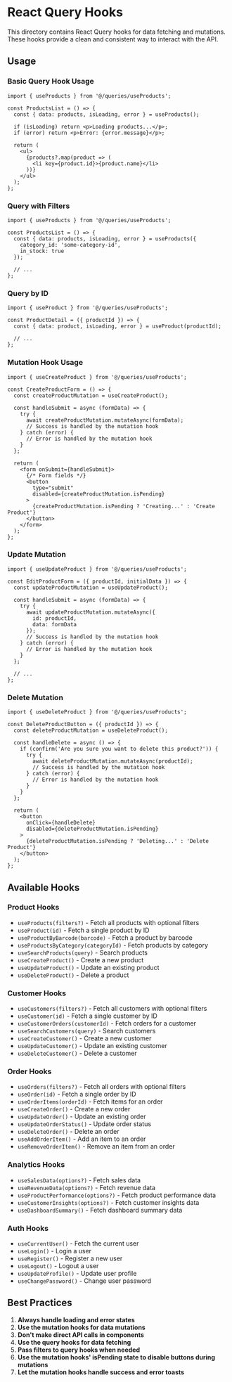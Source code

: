 # React Query Hooks

This directory contains React Query hooks for data fetching and mutations. These hooks provide a clean and consistent way to interact with the API.

## Usage

### Basic Query Hook Usage

```tsx
import { useProducts } from '@/queries/useProducts';

const ProductsList = () => {
  const { data: products, isLoading, error } = useProducts();

  if (isLoading) return <p>Loading products...</p>;
  if (error) return <p>Error: {error.message}</p>;

  return (
    <ul>
      {products?.map(product => (
        <li key={product.id}>{product.name}</li>
      ))}
    </ul>
  );
};
```

### Query with Filters

```tsx
import { useProducts } from '@/queries/useProducts';

const ProductsList = () => {
  const { data: products, isLoading, error } = useProducts({ 
    category_id: 'some-category-id',
    in_stock: true
  });

  // ...
};
```

### Query by ID

```tsx
import { useProduct } from '@/queries/useProducts';

const ProductDetail = ({ productId }) => {
  const { data: product, isLoading, error } = useProduct(productId);

  // ...
};
```

### Mutation Hook Usage

```tsx
import { useCreateProduct } from '@/queries/useProducts';

const CreateProductForm = () => {
  const createProductMutation = useCreateProduct();

  const handleSubmit = async (formData) => {
    try {
      await createProductMutation.mutateAsync(formData);
      // Success is handled by the mutation hook
    } catch (error) {
      // Error is handled by the mutation hook
    }
  };

  return (
    <form onSubmit={handleSubmit}>
      {/* Form fields */}
      <button 
        type="submit" 
        disabled={createProductMutation.isPending}
      >
        {createProductMutation.isPending ? 'Creating...' : 'Create Product'}
      </button>
    </form>
  );
};
```

### Update Mutation

```tsx
import { useUpdateProduct } from '@/queries/useProducts';

const EditProductForm = ({ productId, initialData }) => {
  const updateProductMutation = useUpdateProduct();

  const handleSubmit = async (formData) => {
    try {
      await updateProductMutation.mutateAsync({
        id: productId,
        data: formData
      });
      // Success is handled by the mutation hook
    } catch (error) {
      // Error is handled by the mutation hook
    }
  };

  // ...
};
```

### Delete Mutation

```tsx
import { useDeleteProduct } from '@/queries/useProducts';

const DeleteProductButton = ({ productId }) => {
  const deleteProductMutation = useDeleteProduct();

  const handleDelete = async () => {
    if (confirm('Are you sure you want to delete this product?')) {
      try {
        await deleteProductMutation.mutateAsync(productId);
        // Success is handled by the mutation hook
      } catch (error) {
        // Error is handled by the mutation hook
      }
    }
  };

  return (
    <button 
      onClick={handleDelete} 
      disabled={deleteProductMutation.isPending}
    >
      {deleteProductMutation.isPending ? 'Deleting...' : 'Delete Product'}
    </button>
  );
};
```

## Available Hooks

### Product Hooks

- `useProducts(filters?)` - Fetch all products with optional filters
- `useProduct(id)` - Fetch a single product by ID
- `useProductByBarcode(barcode)` - Fetch a product by barcode
- `useProductsByCategory(categoryId)` - Fetch products by category
- `useSearchProducts(query)` - Search products
- `useCreateProduct()` - Create a new product
- `useUpdateProduct()` - Update an existing product
- `useDeleteProduct()` - Delete a product

### Customer Hooks

- `useCustomers(filters?)` - Fetch all customers with optional filters
- `useCustomer(id)` - Fetch a single customer by ID
- `useCustomerOrders(customerId)` - Fetch orders for a customer
- `useSearchCustomers(query)` - Search customers
- `useCreateCustomer()` - Create a new customer
- `useUpdateCustomer()` - Update an existing customer
- `useDeleteCustomer()` - Delete a customer

### Order Hooks

- `useOrders(filters?)` - Fetch all orders with optional filters
- `useOrder(id)` - Fetch a single order by ID
- `useOrderItems(orderId)` - Fetch items for an order
- `useCreateOrder()` - Create a new order
- `useUpdateOrder()` - Update an existing order
- `useUpdateOrderStatus()` - Update order status
- `useDeleteOrder()` - Delete an order
- `useAddOrderItem()` - Add an item to an order
- `useRemoveOrderItem()` - Remove an item from an order

### Analytics Hooks

- `useSalesData(options?)` - Fetch sales data
- `useRevenueData(options?)` - Fetch revenue data
- `useProductPerformance(options?)` - Fetch product performance data
- `useCustomerInsights(options?)` - Fetch customer insights data
- `useDashboardSummary()` - Fetch dashboard summary data

### Auth Hooks

- `useCurrentUser()` - Fetch the current user
- `useLogin()` - Login a user
- `useRegister()` - Register a new user
- `useLogout()` - Logout a user
- `useUpdateProfile()` - Update user profile
- `useChangePassword()` - Change user password

## Best Practices

1. **Always handle loading and error states**
2. **Use the mutation hooks for data mutations**
3. **Don't make direct API calls in components**
4. **Use the query hooks for data fetching**
5. **Pass filters to query hooks when needed**
6. **Use the mutation hooks' isPending state to disable buttons during mutations**
7. **Let the mutation hooks handle success and error toasts**
